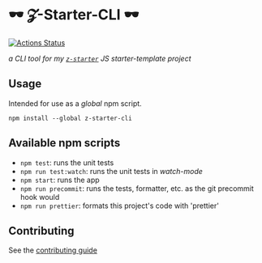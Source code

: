 # 🕶 𝓩-Starter-CLI 🕶

[![Actions Status](https://github.com/zachlysobey/z-starter-cli/workflows/Node%20CI/badge.svg)](https://github.com/zachlysobey/z-starter-cli/actions)

_a CLI tool for my [`z-starter`](https://github.com/zachlysobey/z-starter) JS starter-template project_

## Usage

Intended for use as a _global_ npm script.

```
npm install --global z-starter-cli
```

## Available npm scripts

-   `npm test`: runs the unit tests
-   `npm run test:watch`: runs the unit tests in _watch-mode_
-   `npm start`: runs the app
-   `npm run precommit`: runs the tests, formatter, etc. as the git precommit hook would
-   `npm run prettier`: formats this project's code with 'prettier'

## Contributing

See the [contributing guide][contributing]

[contributing]: ./.github/CONTRIBUTING.md
